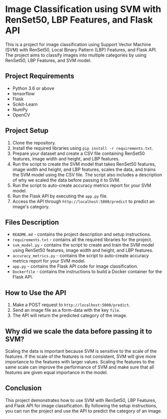 # Image Classification using SVM with RenSet50, LBP Features, and Flask API

This is a project for image classification using Support Vector Machine (SVM) with RenSet50, Local Binary Pattern (LBP) Features, and Flask API. The project aims to classify images into multiple categories by using RenSet50, LBP Features, and SVM model.

## Project Requirements

- Python 3.6 or above
- tensorflow
- Flask
- Scikit-Learn
- NumPy
- OpenCV

## Project Setup

1. Clone the repository.
2. Install the required libraries using `pip install -r requirements.txt`.
3. Prepare your dataset and create a CSV file containing RenSet50 features, image width and height, and LBP features.
4. Run the script to create the SVM model that takes RenSet50 features, image width and height, and LBP features, scales the data, and trains the SVM model using the CSV file. The script also includes a description of why we scaled the data before passing it to SVM.
5. Run the script to auto-create accuracy metrics report for your SVM model.
6. Run the Flask API by executing the `app.py` file.
7. Access the API through `http://localhost:5000/predict` to predict an image's category.

## Files Description

- `README.md` - contains the project description and setup instructions.
- `requirements.txt` - contains all the required libraries for the project.
- `svm_model.py` - contains the script to create and train the SVM model using RenSet50 features, image width and height, and LBP features.
- `accuracy_metrics.py` - contains the script to auto-create accuracy metrics report for your SVM model.
- `app.py` - contains the Flask API code for image classification.
- `Dockerfile` - contains the instructions to build a Docker container for the Flask API.

## How to Use the API

1. Make a POST request to `http://localhost:5000/predict`.
2. Send an image file as a form-data with the key `file`.
3. The API will return the predicted category of the image.

## Why did we scale the data before passing it to SVM?

Scaling the data is important because SVM is sensitive to the scale of the features. If the scale of the features is not consistent, SVM will give more importance to the features with larger values. Scaling the features to the same scale can improve the performance of SVM and make sure that all features are given equal importance in the model.

## Conclusion

This project demonstrates how to use SVM with RenSet50, LBP Features, and Flask API for image classification. By following the setup instructions, you can run the project and use the API to predict the category of an image.
